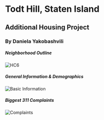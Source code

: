 # Todt Hill, Staten Island
## Additional Housing Project
### By Daniela Yakobashvili 
##### Neighborhood Outline
![HC6](dyakoby.github.io/HC6.png)
##### General Information & Demographics 
![Basic Information](dyakoby.github.io/Basic.png)
##### Biggest 311 Complaints 
![Complaints](dyakoby.github.io/complaints.png)
